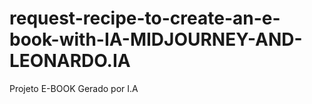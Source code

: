 # request-recipe-to-create-an-e-book-with-IA-MIDJOURNEY-AND-LEONARDO.IA
Projeto E-BOOK Gerado por I.A
